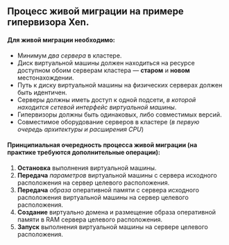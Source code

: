 ## Процесс живой миграции на примере гипервизора Xen. 

#### Для живой миграции необходимо:
* Минимум *два сервера* в кластере.
* Диск виртуальной машины должен находиться на ресурсе доступном обоим серверам кластера — **старом** и **новом** местонахождении.
* Путь к диску виртуальной машины на физических серверах должен быть идентичен.
* Серверы должны иметь доступ к одной подсети, *в которой находится сетевой интерфейс виртуальной машины*.
* Гипервизоры должны быть одинаковых, либо совместимых версий.
* Совместимое оборудование серверов в кластере (*в первую очередь архитектуры и расширения CPU*)
 
#### Принципиальная очередность процесса живой миграции (на практике требуются дополнительные операции):
1. **Остановка** выполнения виртуальной машины.
2. **Передача** *параметров* виртуальной машины с сервера исходного расположения на сервер целевого расположения.
3. **Передача** *образа* оперативной памяти с сервера исходного расположения виртуальной машины на сервер целевого расположения.
4. **Создание** виртуально домена и размещение образа оперативной памяти в RAM сервера целевого расположения.
5. **Запуск** выполнения виртуальной машины на сервере целевого расположения.

